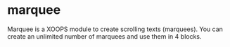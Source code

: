 marquee
=======

Marquee is a XOOPS module to create scrolling texts (marquees). You can create an unlimited number of marquees and use them in 4 blocks. 
